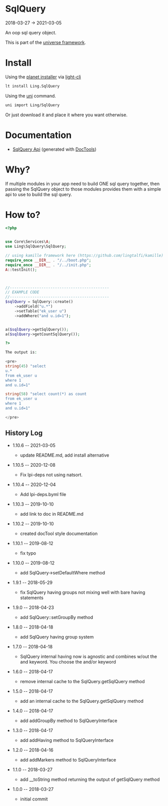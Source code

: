 SqlQuery
===========
2018-03-27 -> 2021-03-05



An oop sql query object.


This is part of the [universe framework](https://github.com/karayabin/universe-snapshot).


Install
==========
Using the [planet installer](https://github.com/lingtalfi/Light_PlanetInstaller) via [light-cli](https://github.com/lingtalfi/Light_Cli)
```bash
lt install Ling.SqlQuery
```

Using the [uni](https://github.com/lingtalfi/universe-naive-importer) command.
```bash
uni import Ling/SqlQuery
```

Or just download it and place it where you want otherwise.



Documentation
===========
- [SqlQuery Api](https://github.com/lingtalfi/SqlQuery/blob/master/doc/api/Ling/SqlQuery.md) (generated with [DocTools](https://github.com/lingtalfi/DocTools))


Why?
==========================

If multiple modules in your app need to build ONE sql query together,
then passing the SqlQuery object to those modules provides them with
a simple api to use to build the sql query. 


How to?
===========

```php
<?php


use Core\Services\A;
use Ling\SqlQuery\SqlQuery;

// using kamille framework here (https://github.com/lingtalfi/kamille)
require_once __DIR__ . "/../boot.php";
require_once __DIR__ . "/../init.php";
A::testInit();



//--------------------------------------------
// EXAMPLE CODE
//--------------------------------------------
$sqlQuery = SqlQuery::create()
    ->addField("u.*")
    ->setTable("ek_user u")
    ->addWhere("and u.id=1");


a($sqlQuery->getSqlQuery());
a($sqlQuery->getCountSqlQuery());

?>

The output is:

<pre>
string(45) "select
u.*
from ek_user u
where 1
and u.id=1"

string(58) "select count(*) as count
from ek_user u
where 1
and u.id=1"

</pre>

```




History Log
------------------

- 1.10.6 -- 2021-03-05

    - update README.md, add install alternative

- 1.10.5 -- 2020-12-08

    - Fix lpi-deps not using natsort.

- 1.10.4 -- 2020-12-04

    - Add lpi-deps.byml file

- 1.10.3 -- 2019-10-10

    - add link to doc in README.md
    
- 1.10.2 -- 2019-10-10

    - created docTool style documentation
    
- 1.10.1 -- 2019-08-12

    - fix typo
    
- 1.10.0 -- 2019-08-12

    - add SqlQuery->setDefaultWhere method
    
- 1.9.1 -- 2018-05-29

    - fix SqlQuery having groups not mixing well with bare having statements

- 1.9.0 -- 2018-04-23

    - add SqlQuery::setGroupBy method
    
- 1.8.0 -- 2018-04-18

    - add SqlQuery having group system
    
- 1.7.0 -- 2018-04-18

    - SqlQuery internal having now is agnostic and combines w/out the and keyword. You choose the and/or keyword

- 1.6.0 -- 2018-04-17

    - remove internal cache to the SqlQuery.getSqlQuery method
    
- 1.5.0 -- 2018-04-17

    - add an internal cache to the SqlQuery.getSqlQuery method
    
- 1.4.0 -- 2018-04-17

    - add addGroupBy method to SqlQueryInterface
    
- 1.3.0 -- 2018-04-17

    - add addHaving method to SqlQueryInterface
    
- 1.2.0 -- 2018-04-16

    - add addMarkers method to SqlQueryInterface

- 1.1.0 -- 2018-03-27

    - add __toString method returning the output of getSqlQuery method
    
- 1.0.0 -- 2018-03-27

    - initial commit




